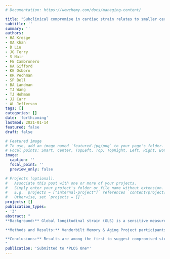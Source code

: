 ```yaml
---
# Documentation: https://wowchemy.com/docs/managing-content/

title: "Subclinical compromise in cardiac strain relates to smaller cerebral grey matter volumes in older adults"
subtitle: ''
summary: ''
authors:
- HA Kresge
- OA Khan
- D Liu
- JG Terry
- S Nair
- FE Cambronero
- KA Gifford
- KE Osborn
- KR Pechman
- SP Bell
- BA Landman
- TJ Wang
- TJ Hohman
- JJ Carr
- AL Jefferson
tags: []
categories: []
date: 'forthcoming'
lastmod: 2021-01-14
featured: false
draft: false

# Featured image
# To use, add an image named `featured.jpg/png` to your page's folder.
# Focal points: Smart, Center, TopLeft, Top, TopRight, Left, Right, BottomLeft, Bottom, BottomRight.
image:
  caption: ''
  focal_point: ''
  preview_only: false

# Projects (optional).
#   Associate this post with one or more of your projects.
#   Simply enter your project's folder or file name without extension.
#   E.g. `projects = ["internal-project"]` references `content/project/deep-learning/index.md`.
#   Otherwise, set `projects = []`.
projects: []
publication_types:
- '3'
abstract: "
**Background:** Global longitudinal strain (GLS) is a sensitive measure of regional myocardial function that is associated with cognition in older adults. This study examined if compromised GLS related to structural brain changes among aging adults under the hypothesis that compromised GLS would relate to smaller grey matter volumes in regions affected by normal aging and Alzheimer’s disease (AD) due to subtle reductions in blood flow delivery.<br /><br />

**Methods and Results:** Vanderbilt Memory & Aging Project participants (n=286, 73±7 years) with normal cognition (NC) and mild cognitive impairment (MCI) underwent cardiac magnetic resonance imaging (MRI) to assess GLS and 3T brain MRI to quantify frontal, parietal, temporal, occipital, and hippocampal volumes and calculate an AD signature reflecting regions affected by AD-related neurodegeneration. Linear regressions related GLS to neuroimaging variables adjusting for age, sex, race/ethnicity, education, Framingham Stroke Risk Profile, cognitive diagnosis, *Apolipoprotein E* ε4 status, and intracranial volume (for volume models). Models were repeated with a *GLS x cognitive diagnosis* interaction and stratified by diagnosis. In main effect models, compromised GLS related to the AD signature (p=0.03). The *GLS x cognitive diagnosis* term related to hippocampal (p=0.03) and temporal lobe volumes (p=0.051), with compromised GLS associated with smaller volumes in regions affected by AD pathology but only among MCI participants (p-values<0.04).<br /><br />

**Conclusions:** Results are among the first to suggest compromised strain relates to grey matter atrophy in regions vulnerable to AD pathology, especially among participants with the earliest clinical signs of dementia. Future research should examine how subclinical changes in myocardial function relate to molecular biomarkers of AD to better elucidate underlying drivers of associations between subclinical cardiovascular dysfunction and brain aging.
"
publication: 'Submitted to *PLOS One*'
---
```

